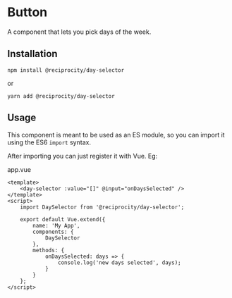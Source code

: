 # Button

A component that lets you pick days of the week.

## Installation

```
npm install @reciprocity/day-selector
```
or
```
yarn add @reciprocity/day-selector
```

## Usage

This component is meant to be used as an ES module, so you can import it using the ES6 `import` syntax.

After importing you can just register it with Vue. Eg:

app.vue

```vue
<template>
	<day-selector :value="[]" @input="onDaysSelected" />
</template>
<script>
	import DaySelector from '@reciprocity/day-selector';

	export default Vue.extend({
		name: 'My App',
		components: {
			DaySelector
		},
		methods: {
			onDaysSelected: days => {
				console.log('new days selected', days);
			}
		}
	};
</script>
```
